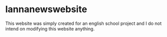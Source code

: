 # lannanewswebsite
This website was simply created for an english school project and I do not intend on modifying this website anything.


